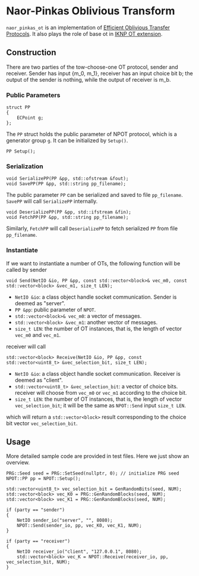 # Naor-Pinkas Oblivious Transform
`naor_pinkas_ot` is an implementation of [Efficient Oblivious Transfer Protocols](https://dl.acm.org/doi/10.5555/365411.365502). It also plays the role of base ot in [IKNP OT extension](iknp_ote.md). 

## Construction
There are two parties of the tow-choose-one OT protocol, sender and receiver. Sender has input {m_0, m_1}, receiver has an input choice bit b; the output of the sender is nothing, while the output of receiver is m_b.

### Public Parameters
```
struct PP
{
    ECPoint g;
};
```
The `PP` struct holds the public parameter of NPOT protocol, which is a generator group `g`. It can be initialized by `Setup()`. 
```
PP Setup();
```

### Serialization
```
void SerializePP(PP &pp, std::ofstream &fout);
void SavePP(PP &pp, std::string pp_filename);
```
The public parameter `PP` can be serialized and saved to file `pp_filename`. `SavePP` will call `SerializePP` internally.
```
void DeserializePP(PP &pp, std::ifstream &fin);
void FetchPP(PP &pp, std::string pp_filename);
```
Similarly, `FetchPP` will call `DeserializePP` to fetch serialized `PP` from file `pp_filename`.

### Instantiate
If we want to instantiate a number of OTs, the following function will be called by sender
```
void Send(NetIO &io, PP &pp, const std::vector<block>& vec_m0, const std::vector<block> &vec_m1, size_t LEN);
```
* `NetIO &io`: a class object handle socket communication. Sender is deemed as "server".
* `PP &pp`: public parameter of `NPOT`.
* `std::vector<block>& vec_m0`: a vector of messages. 
* `std::vector<block> &vec_m1`: another vector of messages.
* `size_t LEN`: the number of OT instances, that is, the length of vector `vec_m0` and `vec_m1`.

receiver will call
```
std::vector<block> Receive(NetIO &io, PP &pp, const std::vector<uint8_t> &vec_selection_bit, size_t LEN);
```
* `NetIO &io`: a class object handle socket communication. Receiver is deemed as "client".
* `std::vector<uint8_t> &vec_selection_bit`: a vector of choice bits. receiver will choose from `vec_m0` or `vec_m1` according to the choice bit.
* `size_t LEN`: the number of OT instances, that is, the length of vector `vec_selection_bit`; it will be the same as `NPOT::Send` input `size_t LEN`.

which will return a `std::vector<block>` result corresponding to the choice bit vector `vec_selection_bit`.

## Usage
More detailed sample code are provided in test files. Here we just show an overview.
```
PRG::Seed seed = PRG::SetSeed(nullptr, 0); // initialize PRG seed
NPOT::PP pp = NPOT::Setup(); 

std::vector<uint8_t> vec_selection_bit = GenRandomBits(seed, NUM); 
std::vector<block> vec_K0 = PRG::GenRandomBlocks(seed, NUM);
std::vector<block> vec_K1 = PRG::GenRandomBlocks(seed, NUM);

if (party == "sender")
{
    NetIO sender_io("server", "", 8080); 
    NPOT::Send(sender_io, pp, vec_K0, vec_K1, NUM); 
}

if (party == "receiver")
{
    NetIO receiver_io("client", "127.0.0.1", 8080);
    std::vector<block> vec_K = NPOT::Receive(receiver_io, pp, vec_selection_bit, NUM); 
}
```
